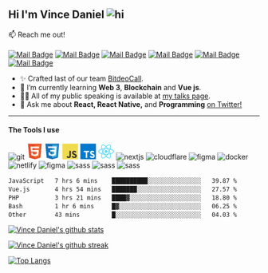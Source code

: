 
## Hi I'm Vince Daniel <img src="https://user-images.githubusercontent.com/1303154/88677602-1635ba80-d120-11ea-84d8-d263ba5fc3c0.gif" width="20px" height="20px" alt="hi">
  
:mailbox: Reach me out!
<br/><br/>
 [![Mail Badge](https://img.shields.io/badge/website-000000?style=for-the-badge&logo=About.me&logoColor=white)](https://vincedaniel.com)
[![Mail Badge](https://img.shields.io/badge/Gmail-D14836?style=for-the-badge&logo=gmail&logoColor=white
)](mailto:vincedaniel080808@gmail.com)
[![Mail Badge](https://img.shields.io/badge/TikTok-000000?style=for-the-badge&logo=tiktok&logoColor=white)](https://www.tiktok.com/@vincedanieldeleon)
[![Mail Badge](https://img.shields.io/badge/LinkedIn-0077B5?style=for-the-badge&logo=linkedin&logoColor=white)](https://www.linkedin.com/in/vincedaniel/)
[![Mail Badge](https://img.shields.io/badge/Facebook-1877F2?style=for-the-badge&logo=facebook&logoColor=white)](https://web.facebook.com/BitTechie)
[![Mail Badge](https://img.shields.io/badge/YouTube-FF0000?style=for-the-badge&logo=youtube&logoColor=white)](https://youtube.com/BitTechie)
 <!-- - 🔭 I’m working on **ed-care** as **Front End Developer**. -->



<!--  <a href="https://www.youtube.com/c/BitTechie">
 <img alt="youtube subscribers" src="https://github-readme-youtube-stats.herokuapp.com/subscribers/index.php?id=UCrNFKNo8y7ndK777jFFSy6A&key=AIzaSyBgwnVnSu1aUTVGmSxec1m_jeHC3tEnJFY"/>
</a>


 ![visitors](https://visitor-badge.glitch.me/badge?page_id=vincedaniel08.vincedaniel08) -->

- ✨ Crafted last of our team [BitdeoCall](http://bitdeocall.vincedaniel.me/).
- 🌱 I’m currently learning **Web 3**, **Blockchain** and  **Vue js**.
- 👨‍💻 All of my public speaking is available at [my talks page](https://vincedaniel.me).
- 💬 Ask me about **React, React Native,** and **Programming** <a href="https://twitter.com/intent/follow?screen_name=vincedaniel20" target="_blank"> on Twitter!</a>


<hr />

#### The Tools I use

<p align="left">
  <img src="https://www.vectorlogo.zone/logos/git-scm/git-scm-icon.svg" alt="git" width="32" height="32"/>
  <img src="https://raw.githubusercontent.com/devicons/devicon/master/icons/html5/html5-original.svg" alt="html5" width="32" height="32"/>
  <img src="https://raw.githubusercontent.com/devicons/devicon/master/icons/css3/css3-original.svg" alt="css3" width="32" height="32"/>

  <img src="https://raw.githubusercontent.com/devicons/devicon/master/icons/javascript/javascript-original.svg" alt="javascript" width="32" height="32"/>
  <img src="https://raw.githubusercontent.com/devicons/devicon/master/icons/typescript/typescript-original.svg" alt="typescript" width="32" height="32"/>
  <img src="https://raw.githubusercontent.com/devicons/devicon/master/icons/react/react-original.svg" alt="react" width="32" height="32"/>

  <img src="https://cdn.worldvectorlogo.com/logos/nextjs-3.svg" alt="nextjs" width="32" height="32"/>
  <img src="https://www.vectorlogo.zone/logos/cloudflare/cloudflare-official.svg" alt="cloudflare" width="32" height="32"/>
 
<img src="https://cdn.worldvectorlogo.com/logos/redux.svg" alt="figma" width="32" height="32"/>
<img src="https://www.vectorlogo.zone/logos/docker/docker-official.svg" alt="docker" width="32" height="32"/>
  <img src="https://www.vectorlogo.zone/logos/netlify/netlify-icon.svg" alt="netlify" width="32" height="32"/>
  <img src="https://www.vectorlogo.zone/logos/figma/figma-icon.svg" alt="figma" width="32" height="32"/>
 <img src="https://www.vectorlogo.zone/logos/sass-lang/sass-lang-icon.svg" alt="sass" width="32" height="32"/>
  <img src="https://www.vectorlogo.zone/logos/laravel/laravel-ar21.svg" alt="sass" width="50" height="32"/>
    <img src="https://webrtc.github.io/webrtc-org/assets/images/webrtc-logo-vert-retro-255x305.png" alt="sass" width="35" height="35"/>
</p>


<!--START_SECTION:waka-->

```txt
JavaScript   7 hrs 6 mins    ██████████░░░░░░░░░░░░░░░   39.87 %
Vue.js       4 hrs 54 mins   ███████░░░░░░░░░░░░░░░░░░   27.57 %
PHP          3 hrs 21 mins   ████▓░░░░░░░░░░░░░░░░░░░░   18.80 %
Bash         1 hr 6 mins     █▓░░░░░░░░░░░░░░░░░░░░░░░   06.25 %
Other        43 mins         █░░░░░░░░░░░░░░░░░░░░░░░░   04.03 %
```

<!--END_SECTION:waka-->

[![Vince Daniel's github stats](https://github-readme-stats.vercel.app/api?username=vincedaniel08&theme=blue-green)](https://github.com/vincedaniel0/github-readme-stats)

[![Vince Daniel's github streak](https://github-readme-streak-stats.herokuapp.com/?user=vincedaniel08&theme=blue-green)](https://github.com/vincedaniel08/github-readme-streak-stats)

[![Top Langs](https://github-readme-stats.vercel.app/api/top-langs/?username=vincedaniel08&theme=blue-green)](https://github.com/vincedaniel08/github-readme-stats)



